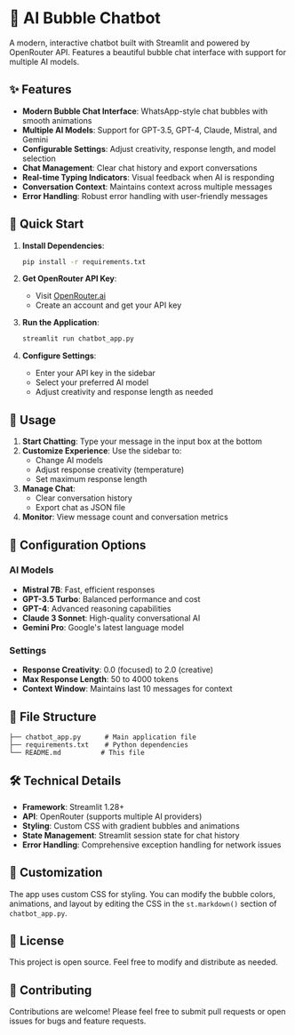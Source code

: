 # 🤖 AI Bubble Chatbot

A modern, interactive chatbot built with Streamlit and powered by OpenRouter API. Features a beautiful bubble chat interface with support for multiple AI models.

## ✨ Features

- **Modern Bubble Chat Interface**: WhatsApp-style chat bubbles with smooth animations
- **Multiple AI Models**: Support for GPT-3.5, GPT-4, Claude, Mistral, and Gemini
- **Configurable Settings**: Adjust creativity, response length, and model selection
- **Chat Management**: Clear chat history and export conversations
- **Real-time Typing Indicators**: Visual feedback when AI is responding
- **Conversation Context**: Maintains context across multiple messages
- **Error Handling**: Robust error handling with user-friendly messages

## 🚀 Quick Start

1. **Install Dependencies**:
   ```bash
   pip install -r requirements.txt
   ```

2. **Get OpenRouter API Key**:
   - Visit [OpenRouter.ai](https://openrouter.ai/)
   - Create an account and get your API key

3. **Run the Application**:
   ```bash
   streamlit run chatbot_app.py
   ```

4. **Configure Settings**:
   - Enter your API key in the sidebar
   - Select your preferred AI model
   - Adjust creativity and response length as needed

## 🎯 Usage

1. **Start Chatting**: Type your message in the input box at the bottom
2. **Customize Experience**: Use the sidebar to:
   - Change AI models
   - Adjust response creativity (temperature)
   - Set maximum response length
3. **Manage Chat**: 
   - Clear conversation history
   - Export chat as JSON file
4. **Monitor**: View message count and conversation metrics

## 🔧 Configuration Options

### AI Models
- **Mistral 7B**: Fast, efficient responses
- **GPT-3.5 Turbo**: Balanced performance and cost
- **GPT-4**: Advanced reasoning capabilities
- **Claude 3 Sonnet**: High-quality conversational AI
- **Gemini Pro**: Google's latest language model

### Settings
- **Response Creativity**: 0.0 (focused) to 2.0 (creative)
- **Max Response Length**: 50 to 4000 tokens
- **Context Window**: Maintains last 10 messages for context

## 📁 File Structure

```
├── chatbot_app.py      # Main application file
├── requirements.txt    # Python dependencies
└── README.md          # This file
```

## 🛠️ Technical Details

- **Framework**: Streamlit 1.28+
- **API**: OpenRouter (supports multiple AI providers)
- **Styling**: Custom CSS with gradient bubbles and animations
- **State Management**: Streamlit session state for chat history
- **Error Handling**: Comprehensive exception handling for network issues

## 🎨 Customization

The app uses custom CSS for styling. You can modify the bubble colors, animations, and layout by editing the CSS in the `st.markdown()` section of `chatbot_app.py`.

## 📝 License

This project is open source. Feel free to modify and distribute as needed.

## 🤝 Contributing

Contributions are welcome! Please feel free to submit pull requests or open issues for bugs and feature requests.